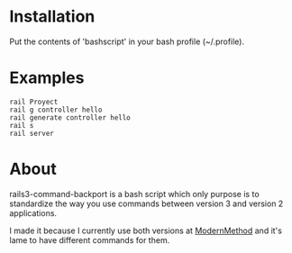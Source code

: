# Installation

Put the contents of 'bashscript' in your bash profile (~/.profile).

# Examples

    rail Proyect
    rail g controller hello
    rail generate controller hello
    rail s
    rail server

# About

rails3-command-backport is a bash script which only purpose is to standardize the way you use commands between version 3 and version 2 applications.

I made it because I currently use both versions at [ModernMethod](http://modernmethod.com/) and it's lame to have different commands for them.